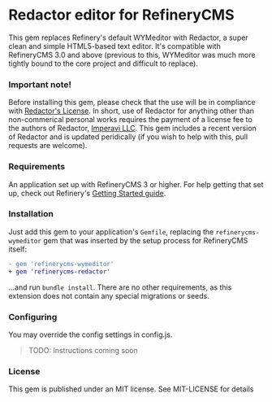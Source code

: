 # Redactor editor for RefineryCMS

This gem replaces Refinery's default WYMeditor with Redactor, a super clean and simple HTML5-based text editor. It's compatible with RefineryCMS 3.0 and above (previous to this, WYMeditor was much more tightly bound to the core project and difficult to replace).

### Important note!

Before installing this gem, please check that the use will be in compliance with [Redactor's License](http://imperavi.com/redactor/license/). In short, use of Redactor for anything other than non-commerical personal works requires the payment of a license fee to the authors of Redactor, [Imperavi LLC](http://imperavi.com/). This gem includes a recent version of Redactor and is updated peridically (if you wish to help with this, pull requests are welcome).

### Requirements

An application set up with RefineryCMS 3 or higher. For help getting that set up, check out Refinery's [Getting Started guide](refinerycms.com/guides/getting-started/).

### Installation

Just add this gem to your application's `Gemfile`, replacing the `refinerycms-wymeditor` gem that was inserted by the setup process for RefineryCMS itself:

``` diff
- gem 'refinerycms-wymeditor'
+ gem 'refinerycms-redactor'
```

...and run `bundle install`. There are no other requirements, as this extension does not contain any special migrations or seeds.

### Configuring

You may override the config settings in config.js.

> TODO: Instructions coming soon

### License

This gem is published under an MIT license. See MIT-LICENSE for details
